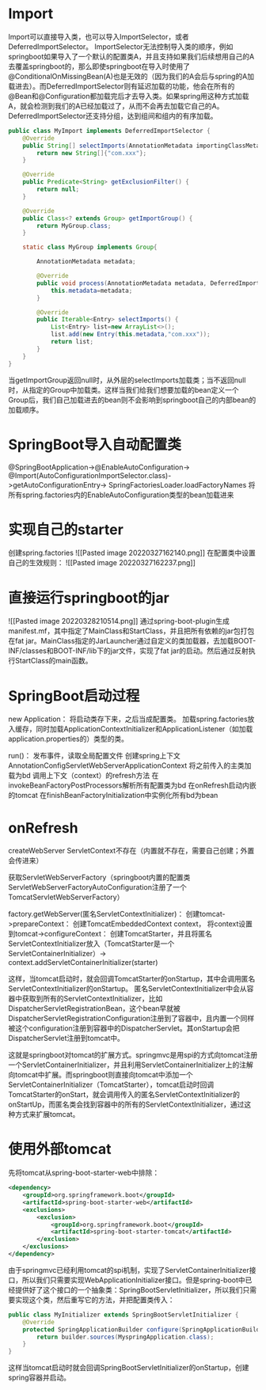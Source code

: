 # Import
Import可以直接导入类，也可以导入ImportSelector，或者DeferredImportSelector。
ImportSelector无法控制导入类的顺序，例如springboot如果导入了一个默认的配置类A，并且支持如果我们后续想用自己的A去覆盖springboot的，那么即使springboot在导入时使用了@ConditionalOnMissingBean(A)也是无效的（因为我们的A会后与spring的A加载进去）。而DeferredImportSelector则有延迟加载的功能，他会在所有的@Bean和@Configuration都加载完后才去导入类。如果spring用这种方式加载A，就会检测到我们的A已经加载过了，从而不会再去加载它自己的A。DeferredImportSelector还支持分组，达到组间和组内的有序加载。

```java
public class MyImport implements DeferredImportSelector {
    @Override
    public String[] selectImports(AnnotationMetadata importingClassMetadata) {
        return new String[]{"com.xxx"};
    }

    @Override
    public Predicate<String> getExclusionFilter() {
        return null;
    }

    @Override
    public Class<? extends Group> getImportGroup() {
        return MyGroup.class;
    }

    static class MyGroup implements Group{

        AnnotationMetadata metadata;

        @Override
        public void process(AnnotationMetadata metadata, DeferredImportSelector selector) {
            this.metadata=metadata;
        }

        @Override
        public Iterable<Entry> selectImports() {
            List<Entry> list=new ArrayList<>();
            list.add(new Entry(this.metadata,"com.xxx"));
            return list;
        }
    }
}
```
当getImportGroup返回null时，从外层的selectImports加载类；当不返回null时，从指定的Group中加载类。这样当我们给我们想要加载的bean定义一个Group后，我们自己加载进去的bean则不会影响到springboot自己的内部bean的加载顺序。

# SpringBoot导入自动配置类
@SpringBootApplication->@EnableAutoConfiguration->
@Import(AutoConfigurationImportSelector.class)->getAutoConfigurationEntry->
SpringFactoriesLoader.loadFactoryNames
将所有spring.factories内的EnableAutoConfiguration类型的bean加载进来

# 实现自己的starter
创建spring.factories
![[Pasted image 20220327162140.png]]
在配置类中设置自己的生效规则：
![[Pasted image 20220327162237.png]]

# 直接运行springboot的jar
![[Pasted image 20220328210514.png]]
通过spring-boot-plugin生成manifest.mf，其中指定了MainClass和StartClass，并且把所有依赖的jar包打包在fat jar。MainClass指定的JarLauncher通过自定义的类加载器，去加载BOOT-INF/classes和BOOT-INF/lib下的jar文件，实现了fat jar的启动。然后通过反射执行StartClass的main函数。


# SpringBoot启动过程
new Application：
将启动类存下来，之后当成配置类。
加载spring.factories放入缓存，同时加载ApplicationContextInitializer和ApplicationListener（如加载application.properties的）类型的类。

run()：
发布事件，读取全局配置文件
创建spring上下文AnnotationConfigServletWebServerApplicationContext
将之前传入的主类加载为bd
调用上下文（context）的refresh方法
在invokeBeanFactoryPostProcessors解析所有配置类为bd
在onRefresh启动内嵌的tomcat
在finishBeanFactoryInitialization中实例化所有bd为bean

# onRefresh
createWebServer
ServletContext不存在（内置就不存在，需要自己创建；外置会传进来）

获取ServletWebServerFactory（springboot内置的配置类ServletWebServerFactoryAutoConfiguration注册了一个TomcatServletWebServerFactory）

factory.getWebServer(匿名ServletContextInitializer)：
创建tomcat->prepareContext：
创建TomcatEmbeddedContext context，
将context设置到tomcat->configureContext：
创建TomcatStarter，并且将匿名ServletContextInitializer放入（TomcatStarter是一个ServletContainerInitializer）->
context.addServletContainerInitializer(starter)

这样，当tomcat启动时，就会回调TomcatStarter的onStartup，其中会调用匿名ServletContextInitializer的onStartup。
匿名ServletContextInitializer中会从容器中获取到所有的ServletContextInitializer，比如DispatcherServletRegistrationBean，这个bean早就被DispatcherServletRegistrationConfiguration注册到了容器中，且内置一个同样被这个configuration注册到容器中的DispatcherServlet。其onStartup会把DispatcherServlet注册到tomcat中。

这就是springboot对tomcat的扩展方式。springmvc是用spi的方式向tomcat注册一个ServletContainerInitializer，并且利用ServletContainerInitializer上的注解向tomcat中扩展。而springboot则直接向tomcat中添加一个ServletContainerInitializer（TomcatStarter），tomcat启动时回调TomcatStarter的onStart，就会调用传入的匿名ServletContextInitializer的onStartUp，而匿名类会找到容器中的所有的ServletContextInitializer，通过这种方式来扩展tomcat。

# 使用外部tomcat
先将tomcat从spring-boot-starter-web中排除：
```xml
<dependency>
    <groupId>org.springframework.boot</groupId>
    <artifactId>spring-boot-starter-web</artifactId>
    <exclusions>
        <exclusion>
            <groupId>org.springframework.boot</groupId>
            <artifactId>spring-boot-starter-tomcat</artifactId>
        </exclusion>
    </exclusions>
</dependency>
```
由于springmvc已经利用tomcat的spi机制，实现了ServletContainerInitializer接口，所以我们只需要实现WebApplicationInitializer接口。但是spring-boot中已经提供好了这个接口的一个抽象类：SpringBootServletInitializer，所以我们只需要实现这个类，然后重写它的方法，并把配置类传入：
```java
public class MyInitializer extends SpringBootServletInitializer {
    @Override
    protected SpringApplicationBuilder configure(SpringApplicationBuilder builder) {
        return builder.sources(MyspringApplication.class);
    }
}
```
这样当tomcat启动时就会回调SpringBootServletInitializer的onStartup，创建spring容器并启动。

